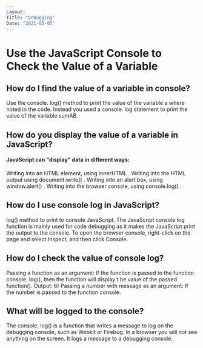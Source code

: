 ```yaml
---
Layout:
Title: "Debugging"
Date: "2021-05-05"
---
```


# Use the JavaScript Console to Check the Value of a Variable

## How do I find the value of a variable in console?

Use the console. log() method to print the value of the variable a where noted in the code. 
Instead you used a console. log statement to print the value of the variable sumAB.

## How do you display the value of a variable in JavaScript?

#### JavaScript can "display" data in different ways:

Writing into an HTML element, using innerHTML .
Writing into the HTML output using document.write() .
Writing into an alert box, using window.alert() .
Writing into the browser console, using console.log() .

## How do I use console log in JavaScript?

log() method to print to console JavaScript. The JavaScript console log function is mainly used for
 code debugging as it makes the JavaScript print the output to the console. To open the browser console, right-click 
 on the page and select Inspect, and then click Console.

 ## How do I check the value of console log?

 Passing a function as an argument: If the function is passed to the function console. log(), then the function will display t
 he value of the passed function(). Output: 6) Passing a number with message as an argument: If the number is passed to the function console.
 
## What will be logged to the console?

The console. log() is a function that writes a message to log on the debugging console, such as Webkit or Firebug. In a browser you will not see anything on the screen. 
It logs a message to a debugging console.